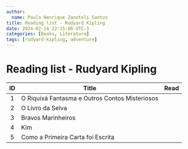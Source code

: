```yaml
---
author:
  name: Paulo Henrique Zanoteli Santos
title: Reading list - Rudyard Kipling
date: 2024-02-14 22:15:00 UTC-3
categories: [Books, Literature]
tags: [rudyard-kipling, adventure]
---
```


# Reading list - Rudyard Kipling

| ID  | Title                                          | Read |
|:---:| ---------------------------------------------- |:----:|
| 1   | O Riquixá Fantasma e Outros Contos Misteriosos |      |
| 2   | O Livro da Selva                               |      |
| 3   | Bravos Marinheiros                             |      |
| 4   | Kim                                            |      |
| 5   | Como a Primeira Carta foi Escrita              |      |

